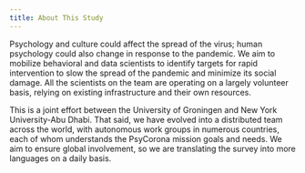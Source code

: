 ```yaml
---
title: About This Study
---
```


Psychology and culture could affect the spread of the virus; human psychology could also change in response to the pandemic. We aim to mobilize behavioral and data scientists to identify targets for rapid intervention to slow the spread of the pandemic and minimize its social damage. All the scientists on the team are operating on a largely volunteer basis, relying on existing infrastructure and their own resources.


This is a joint effort between the University of Groningen and New York University-Abu Dhabi. That said, we have evolved into a distributed team across the world, with autonomous work groups in numerous countries, each of whom understands the PsyCorona mission goals and needs. We aim to ensure global involvement, so we are translating the survey into more languages on a daily basis.
